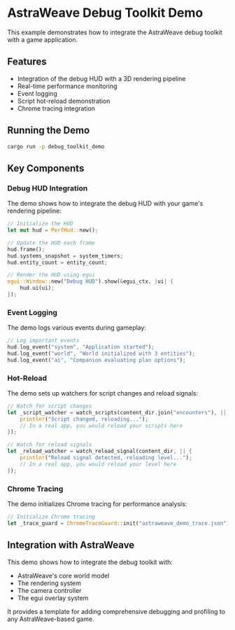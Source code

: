 # AstraWeave Debug Toolkit Demo

This example demonstrates how to integrate the AstraWeave debug toolkit with a game application.

## Features

- Integration of the debug HUD with a 3D rendering pipeline
- Real-time performance monitoring
- Event logging
- Script hot-reload demonstration
- Chrome tracing integration

## Running the Demo

```bash
cargo run -p debug_toolkit_demo
```

## Key Components

### Debug HUD Integration

The demo shows how to integrate the debug HUD with your game's rendering pipeline:

```rust
// Initialize the HUD
let mut hud = PerfHud::new();

// Update the HUD each frame
hud.frame();
hud.systems_snapshot = system_timers;
hud.entity_count = entity_count;

// Render the HUD using egui
egui::Window::new("Debug HUD").show(&egui_ctx, |ui| {
    hud.ui(ui);
});
```

### Event Logging

The demo logs various events during gameplay:

```rust
// Log important events
hud.log_event("system", "Application started");
hud.log_event("world", "World initialized with 3 entities");
hud.log_event("ai", "Companion evaluating plan options");
```

### Hot-Reload

The demo sets up watchers for script changes and reload signals:

```rust
// Watch for script changes
let _script_watcher = watch_scripts(content_dir.join("encounters"), || {
    println!("Script changed, reloading...");
    // In a real app, you would reload your scripts here
});

// Watch for reload signals
let _reload_watcher = watch_reload_signal(content_dir, || {
    println!("Reload signal detected, reloading level...");
    // In a real app, you would reload your level here
});
```

### Chrome Tracing

The demo initializes Chrome tracing for performance analysis:

```rust
// Initialize Chrome tracing
let _trace_guard = ChromeTraceGuard::init("astraweave_demo_trace.json");
```

## Integration with AstraWeave

This demo shows how to integrate the debug toolkit with:

- AstraWeave's core world model
- The rendering system
- The camera controller
- The egui overlay system

It provides a template for adding comprehensive debugging and profiling to any AstraWeave-based game.